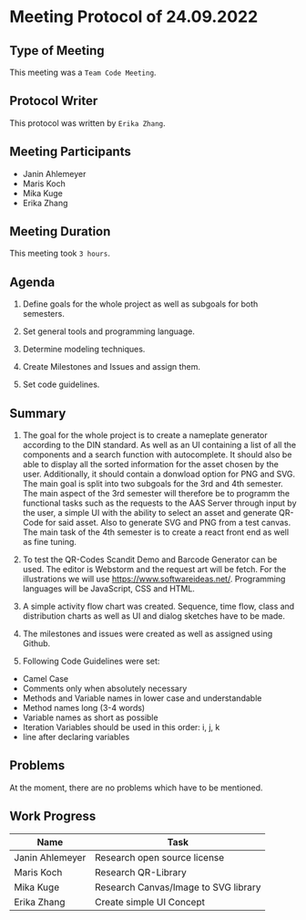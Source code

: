 <!-- fill in date-->
# Meeting  Protocol  of  24.09.2022

## Type of Meeting
<!-- fill in "Weekly", "Team Code Meeting" or "Team Documentation Meeting"-->
This meeting was a ```Team Code Meeting```.

## Protocol Writer
<!-- fill in "Erika Zhang" or "Adrian Khairi"-->
This protocol was written by ```Erika Zhang```.

## Meeting Participants

* Janin Ahlemeyer
* Maris Koch
* Mika Kuge
* Erika Zhang

## Meeting Duration
<!-- fill in time, if it isn't a Weekly- in hours-->
This meeting took ```3 hours```.

## Agenda
<!-- please use iterating numbers-->

1. Define goals for the whole project as well as subgoals for both semesters.

2. Set general tools and programming language.
  
3. Determine modeling techniques.

4. Create Milestones and Issues and assign them.

5. Set code guidelines.

## Summary
<!-- please use iterating numbers-->

1. The goal for the whole project is to create a nameplate generator according to the DIN standard. As well as an UI containing a list of all the components and a search function with autocomplete. It should also be able to display all the sorted information for the asset chosen by the user. Additionally, it should contain a donwload option for PNG and SVG. The main goal is split into two subgoals for the 3rd and 4th semester. The main aspect of the 3rd semester will therefore be to programm the functional tasks such as the requests to the AAS Server through input by the user, a simple UI with the ability to select an asset and generate QR-Code for said asset. Also to generate SVG and PNG from a test canvas. The main task of the 4th semester is to create a react front end as well as fine tuning.

2. To test the QR-Codes Scandit Demo and Barcode Generator can be used. The editor is Webstorm and the request art will be fetch. For the illustrations we will use https://www.softwareideas.net/. Programming languages will be JavaScript, CSS and HTML.
  
3. A simple activity flow chart was created. Sequence, time flow, class and distribution charts as well as UI and dialog sketches have to be made.

4. The milestones and issues were created as well as assigned using Github.

5. Following Code Guidelines were set:

* Camel Case
* Comments only when absolutely necessary
* Methods and Variable names in lower case and understandable 
* Method names long (3-4 words)
* Variable names as short as possible
* Iteration Variables should be used in this order: i, j, k
* line after declaring variables

## Problems
<!-- fill out if something happened, otherwise just let the previewn sentence stay there-->

At the moment, there are no problems which have to be mentioned.

## Work Progress
<!-- please fill out the tasks-->

|Name            |Task                         |
|----------------|-----------------------------|
|Janin Ahlemeyer | Research open source license                            |
|Maris Koch      | Research QR-Library         |
|Mika Kuge       | Research Canvas/Image to SVG library                            |
|Erika Zhang     | Create simple UI Concept                            |